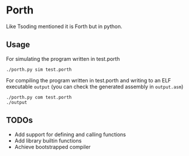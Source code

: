 # Porth

Like Tsoding mentioned it is Forth but in python.

## Usage

For simulating the program written in test.porth
```shell
./porth.py sim test.porth
```

For compiling the program written in test.porth and writing to an ELF executable `output` (you can check the generated assembly in `output.asm`)
```shell
./porth.py com test.porth
./output
```

## TODOs
- Add support for defining and calling functions
- Add library builtin functions
- Achieve bootstrapped compiler

